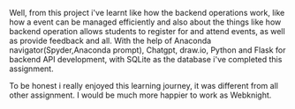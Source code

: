 Well, from this project i've learnt like how the backend operations work, like how a event can be managed efficiently and also about the things like how backend operation allows students to register for and attend events, as well as provide feedback and all.
With the help of Anaconda navigator(Spyder,Anaconda prompt), Chatgpt, draw.io,  Python and Flask for backend API development, with SQLite as the database i've completed this assignment.

To be honest i really enjoyed this learning journey, it was different from all other assignment. I would be much more happier to work as Webknight. 
